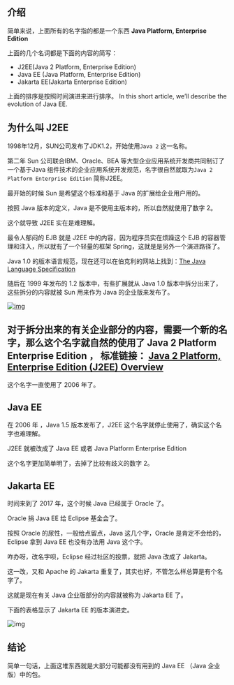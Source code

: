 ## 介绍

简单来说，上面所有的名字指的都是一个东西 **Java Platform, Enterprise Edition**

上面的几个名词都是下面的内容的简写：

- J2EE(Java 2 Platform, Enterprise Edition)
- Java EE (Java Platform, Enterprise Edition)
- Jakarta EE(Jakarta Enterprise Edition)

上面的排序是按照时间演进来进行排序。
In this short article, we’ll describe the evolution of Java EE.

## 为什么叫 J2EE

1998年12月，SUN公司发布了JDK1.2，开始使用`Java 2` 这一名称。

第二年 Sun 公司联合IBM、Oracle、BEA 等大型企业应用系统开发商共同制订了一个基于Java 组件技术的企业应用系统开发规范，名字很自然就取为`Java 2 Platform Enterprise Edition` 简称J2EE。

最开始的时候 Sun 是希望这个标准和基于 Java 的扩展给企业用户用的。

按照 Java 版本的定义，Java 是不使用主版本的，所以自然就使用了数字 2。

这个就导致 J2EE 实在是难理解。

最令人郁闷的 EJB 就是 J2EE 中的内容，因为程序员实在烦躁这个 EJB 的容器管理和注入，所以就有了一个轻量的框架 Spring，这就是是另外一个演进路径了。

Java 1.0 的版本语言规范，现在还可以在伯克利的网站上找到：[The Java Language Specification](http://titanium.cs.berkeley.edu/doc/java-langspec-1.0/)

随后在 1999 年发布的 1.2 版本中，有些扩展就从 Java 1.0 版本中拆分出来了，这些拆分的内容就被 Sun 用来作为 Java 的企业版来发布了。

 

[![img](https://bobbo.oss-cn-beijing.aliyuncs.com/img_for_typora/8c039cb8b1dcf938ff3879ee72f2e3bb27a39e31_2_686x500.gif)](https://cdn.ossez.com/discourse-uploads/original/2X/8/8c039cb8b1dcf938ff3879ee72f2e3bb27a39e31.gif)

## 对于拆分出来的有关企业部分的内容，需要一个新的名字，那么这个名字就自然的使用了 Java 2 Platform Enterprise Edition ， 标准链接： [Java 2 Platform, Enterprise Edition (J2EE) Overview](https://www.oracle.com/java/technologies/appmodel.html)

 

这个名字一直使用了 2006 年了。

## Java EE

在 2006 年 ，Java 1.5 版本发布了，J2EE 这个名字就停止使用了，确实这个名字也难理解。

J2EE 就被改成了 Java EE 或者 Java Platform Enterprise Edition

这个名字更加简单明了，去掉了比较有歧义的数字 2。

## Jakarta EE

时间来到了 2017 年，这个时候 Java 已经属于 Oracle 了。

Oracle 捐 Java EE 给 Eclipse 基金会了。

按照 Oracle 的尿性，一般给点留点，Java 这几个字，Oracle 是肯定不会给的，Eclipse 拿到 Java EE 也没有办法用 Java 这个字。

咋办呀，改名字呗，Eclipse 经过社区的投票，就把 Java 改成了 Jakarta。

这一改，又和 Apache 的 Jakarta 重复了，其实也好，不管怎么样总算是有个名字了。

这就是现在有关 Java 企业版部分的内容就被称为 Jakarta EE 了。

下面的表格显示了 Jakarta EE 的版本演进史。

![img](https://cdn.ossez.com/discourse-uploads/original/2X/a/abbb942b200cfeee7a856a44f2dada6a8a004168.png)

## 结论

简单一句话，上面这堆东西就是大部分可能都没有用到的 Java EE （Java 企业版）中的包。